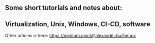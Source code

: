 ## Some short tutorials and notes about:
## Virtualization, Unix, Windows, CI-CD, software

Other articles is here: https://medium.com/@alexander.bazhenov
